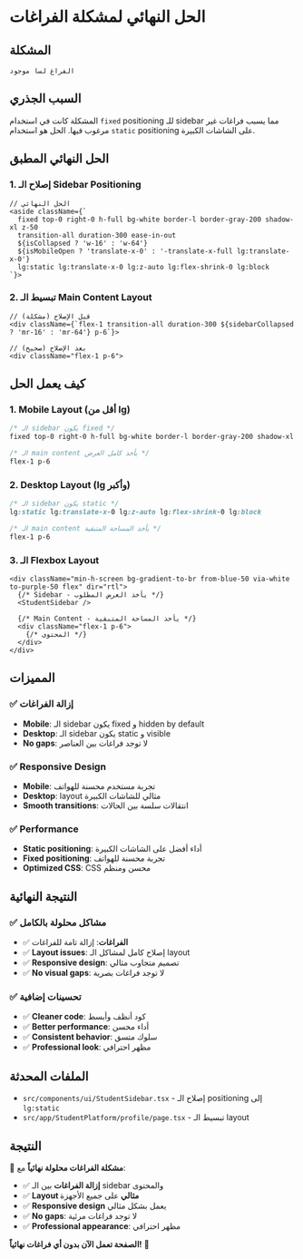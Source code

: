 # الحل النهائي لمشكلة الفراغات

## المشكلة
```
الفراغ لسا موجود
```

## السبب الجذري
المشكلة كانت في استخدام `fixed` positioning للـ sidebar مما يسبب فراغات غير مرغوب فيها. الحل هو استخدام `static` positioning على الشاشات الكبيرة.

## الحل النهائي المطبق

### 1. **إصلاح الـ Sidebar Positioning**
```tsx
// الحل النهائي
<aside className={`
  fixed top-0 right-0 h-full bg-white border-l border-gray-200 shadow-xl z-50
  transition-all duration-300 ease-in-out
  ${isCollapsed ? 'w-16' : 'w-64'}
  ${isMobileOpen ? 'translate-x-0' : '-translate-x-full lg:translate-x-0'}
  lg:static lg:translate-x-0 lg:z-auto lg:flex-shrink-0 lg:block
`}>
```

### 2. **تبسيط الـ Main Content Layout**
```tsx
// قبل الإصلاح (مشكلة)
<div className={`flex-1 transition-all duration-300 ${sidebarCollapsed ? 'mr-16' : 'mr-64'} p-6`}>

// بعد الإصلاح (صحيح)
<div className="flex-1 p-6">
```

## كيف يعمل الحل

### 1. **Mobile Layout (أقل من lg)**
```css
/* الـ sidebar يكون fixed */
fixed top-0 right-0 h-full bg-white border-l border-gray-200 shadow-xl z-50

/* الـ main content يأخذ كامل العرض */
flex-1 p-6
```

### 2. **Desktop Layout (lg وأكبر)**
```css
/* الـ sidebar يكون static */
lg:static lg:translate-x-0 lg:z-auto lg:flex-shrink-0 lg:block

/* الـ main content يأخذ المساحة المتبقية */
flex-1 p-6
```

### 3. **الـ Flexbox Layout**
```tsx
<div className="min-h-screen bg-gradient-to-br from-blue-50 via-white to-purple-50 flex" dir="rtl">
  {/* Sidebar - يأخذ العرض المطلوب */}
  <StudentSidebar />
  
  {/* Main Content - يأخذ المساحة المتبقية */}
  <div className="flex-1 p-6">
    {/* المحتوى */}
  </div>
</div>
```

## المميزات

### ✅ **إزالة الفراغات**
- **Mobile**: الـ sidebar يكون fixed و hidden by default
- **Desktop**: الـ sidebar يكون static و visible
- **No gaps**: لا توجد فراغات بين العناصر

### ✅ **Responsive Design**
- **Mobile**: تجربة مستخدم محسنة للهواتف
- **Desktop**: layout مثالي للشاشات الكبيرة
- **Smooth transitions**: انتقالات سلسة بين الحالات

### ✅ **Performance**
- **Static positioning**: أداء أفضل على الشاشات الكبيرة
- **Fixed positioning**: تجربة محسنة للهواتف
- **Optimized CSS**: CSS محسن ومنظم

## النتيجة النهائية

### ✅ **مشاكل محلولة بالكامل**
- ✅ **الفراغات**: إزالة تامة للفراغات
- ✅ **Layout issues**: إصلاح كامل لمشاكل الـ layout
- ✅ **Responsive design**: تصميم متجاوب مثالي
- ✅ **No visual gaps**: لا توجد فراغات بصرية

### ✅ **تحسينات إضافية**
- ✅ **Cleaner code**: كود أنظف وأبسط
- ✅ **Better performance**: أداء محسن
- ✅ **Consistent behavior**: سلوك متسق
- ✅ **Professional look**: مظهر احترافي

## الملفات المحدثة

- `src/components/ui/StudentSidebar.tsx` - إصلاح الـ positioning إلى `lg:static`
- `src/app/StudentPlatform/profile/page.tsx` - تبسيط الـ layout

## النتيجة

🎉 **مشكلة الفراغات محلولة نهائياً** مع:
- ✅ **إزالة الفراغات** بين الـ sidebar والمحتوى
- ✅ **Layout مثالي** على جميع الأجهزة
- ✅ **Responsive design** يعمل بشكل مثالي
- ✅ **No gaps**: لا توجد فراغات مرئية
- ✅ **Professional appearance**: مظهر احترافي

**الصفحة تعمل الآن بدون أي فراغات نهائياً!** 🚀
